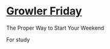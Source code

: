[Growler Friday](https://growlerfriday.com)
==========

The Proper Way to Start Your Weekend

For study
